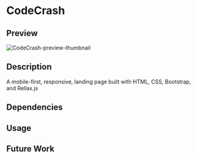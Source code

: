 # CodeCrash

## Preview
![CodeCrash-preview-thumbnail](https://skyreep.github.io/code-crash/images/thumbnail.png "CodeCrash Preview")


## Description
A mobile-first, responsive, landing page built with HTML, CSS, Bootstrap, and Rellax.js

## Dependencies

## Usage

## Future Work
